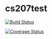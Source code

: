 # cs207test
[![Build Status](https://travis-ci.org/helloCynthiaGS/cs207test.svg?branch=master)](https://travis-ci.org/helloCynthiaGS/cs207test.svg?branch=master)

[![Coverage Status](https://coveralls.io/repos/github/helloCynthiaGS/cs207test/badge.svg?branch=master)](https://coveralls.io/github/helloCynthiaGS/cs207test?branch=master)

